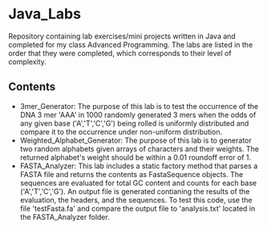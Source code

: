 # Java_Labs
Repository containing lab exercises/mini projects written in Java and completed for my class Advanced Programming. The labs are listed in the order that they were completed, which corresponds to their level of complexity.

## Contents

- 3mer_Generator: The purpose of this lab is to test the occurrence of the DNA 3 mer 'AAA' in 1000 randomly generated 3 mers when the odds of any given base ('A','T','C','G') being rolled is uniformly distributed and compare it to the occurrence under non-uniform distribution.
- Weighted_Alphabet_Generator: The purpose of this lab is to generator two random alphabets given arrays of characters and their weights. The returned alphabet's weight should be within a 0.01 roundoff error of 1.
- FASTA_Analyzer: This lab includes a static factory method that parses a FASTA file and returns the contents as FastaSequence objects. The sequences are evaluated for total GC content and counts for each base ('A','T','C','G'). An output file is generated contianing the results of the evaluation, the headers, and the sequences. To test this code, use the file 'testFasta.fa' and compare the output file to 'analysis.txt' located in the FASTA_Analyzer folder.
